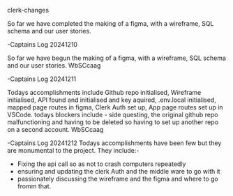 clerk-changes

So far we have completed the making of a figma, with a wireframe, SQL schema and our user stories. 

-Captains Log 20241210

So far we have begun the making of a figma, with a wireframe, SQL schema and our user stories. WbSCcaag

-Captains Log 20241211

Todays accomplishments include Github repo initialised, Wireframe initialised, API found and initialised
and key aquired, .env.local initialised, mapped page routes in figma, Clerk Auth set up, App page routes
set up in VSCode. todays blockers include - side questing, the original github repo malfunctioning and
having to be deleted so having to set up another repo on a second account. WbSCcaag


-Captains Log 20241212
Todays accomplishments have been few but they are monumental to the project. They include:-
- Fixing the api call so as not to crash computers repeatedly
- ensuring and updating the clerk Auth and the middle ware to go with it
- passionately discussing the wireframe and the figma and where to go fromm that.

